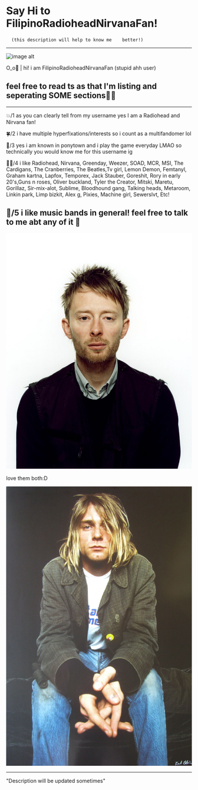 # Say Hi to FilipinoRadioheadNirvanaFan!

      (this description will help to know me    better!)
- - -

![image alt](https://github.com/FilipinoRadioheadNirvanaFan/Say-hello-to-FilipinoRadioheadNirvanaFan-/blob/0adbf82cf1117bce8ddeecf84e6e141c7e2a2ff2/Screenshot_2025-05-24-11-13-59-287_com.android.chrome-edit.jpg)


 O⁠_⁠o🌱 | hi! i am FilipinoRadioheadNirvanaFan (stupid ahh user) 

## feel free to read ts as that I'm listing and seperating SOME sections🤷‍♀️
--- 
  💥/1 as you can clearly tell from my  username yes I am a Radiohead and    Nirvana fan! 

  🍀/2 i have multiple  hyperfixations/interests so i count as a multifandomer lol

  🍎/3 yes i am known in ponytown and i play the game everyday LMAO so technically you would know me for this username ig

 🤷‍♀️/4 i like Radiohead, Nirvana, Greenday, Weezer, SOAD, MCR, MSI, The Cardigans, The Cranberries, The Beatles,Tv girl, Lemon Demon, Femtanyl, Graham kartna, Lapfox, Temporex, Jack Stauber, Goreshit, Rory in early 20's,Guns n roses, Oliver buckland, Tyler the Creator, Mitski, Maretu, Gorillaz, Sir-mix-alot, Sublime, Bloodhound gang, Talking heads, Metaroom, Linkin park, Limp bizkit, Alex g, Pixies, Machine girl, Sewerslvt, Etc!

  🎸/5 i like music bands in general! feel free to talk to me abt any of it 🙏
---

  ![image alt](https://github.com/FilipinoRadioheadNirvanaFan/FilipinoRadioheadNirvanaFan/blob/f4b2511f3f57482f76c3d33fe4a609128f075e5c/ThomYorkeAppearance.jpg)

love them both:D

  ![image alt](https://github.com/FilipinoRadioheadNirvanaFan/FilipinoRadioheadNirvanaFan/blob/0bc10cba4c3b548b1c88f100382e6a8b98016759/Kurt-Cobain-Style-Photo-Plaid-Jacket.jpg)
- - -
"Description will be updated sometimes"
